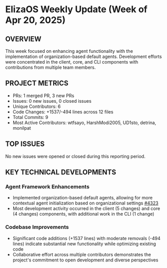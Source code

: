 # ElizaOS Weekly Update (Week of Apr 20, 2025)

## OVERVIEW
This week focused on enhancing agent functionality with the implementation of organization-based default agents. Development efforts were concentrated in the client, core, and CLI components with contributions from multiple team members.

## PROJECT METRICS
- PRs: 1 merged PR, 3 new PRs
- Issues: 0 new issues, 0 closed issues
- Unique Contributors: 6
- Code Changes: +1537/-494 lines across 12 files
- Total Commits: 9
- Most Active Contributors: wtfsayo, HarshModi2005, UD1sto, detrina, monilpat

## TOP ISSUES
No new issues were opened or closed during this reporting period.

## KEY TECHNICAL DEVELOPMENTS

### Agent Framework Enhancements
- Implemented organization-based default agents, allowing for more contextual agent initialization based on organizational settings [#4323](https://github.com/elizaos/eliza/pull/4323)
- Most development activity occurred in the client (5 changes) and core (4 changes) components, with additional work in the CLI (1 change)

### Codebase Improvements
- Significant code additions (+1537 lines) with moderate removals (-494 lines) indicate substantial new functionality while optimizing existing code
- Collaborative effort across multiple contributors demonstrates the project's commitment to open development and diverse perspectives